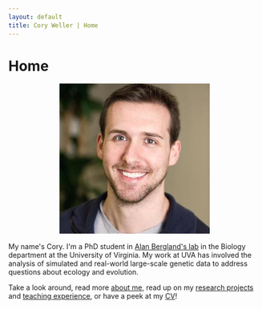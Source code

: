 ```yaml
---
layout: default
title: Cory Weller | Home
---
```


# Home

<center><img src="assets/img/headshot.jpg" width="300" height="300"></center>

My name's Cory. I'm a PhD student in [Alan Bergland's lab](http://bergland-lab.org) in the Biology department at the University of Virginia. My work at UVA has involved the analysis of simulated and real-world large-scale genetic data to address questions about ecology and evolution.

Take a look around, read more [about me](about_me.html), read up on my [research projects](research.html) and [teaching experience](teaching.html), or have a peek at my [CV](assets/docs/CAWeller_CV.pdf)!

